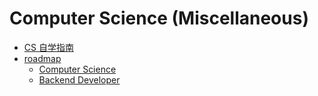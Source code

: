 # Computer Science (Miscellaneous)

- [CS 自学指南](https://csdiy.wiki/)
- [roadmap](https://roadmap.sh/)
  - [Computer Science](https://roadmap.sh/computer-science)
  - [Backend Developer](https://roadmap.sh/backend)
